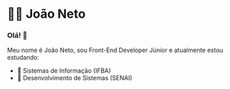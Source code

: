 
# 👨‍💻 João Neto

### Olá! 👋

Meu nome é João Neto, sou Front-End Developer Júnior e atualmente estou estudando:
- :green_book: Sistemas de Informação (IFBA) 
- :blue_book: Desenvolvimento de Sistemas (SENAI)
<!--
Here are some ideas to get you started:
- 🔭 I’m currently working on ...
- 🌱 I’m currently learning ...
- 👯 I’m looking to collaborate on ...
- 🤔 I’m looking for help with ...
- 💬 Ask me about ...
- 📫 How to reach me: ...
- 😄 Pronouns: ...
- ⚡ Fun fact: ...
- 📚
-->
